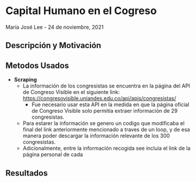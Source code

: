 # Capital Humano en el Cogreso
María José Lee - 24 de noviembre, 2021

## Descripción y Motivación

## Metodos Usados
- **Scraping** <br>
  - La información de los congresistas se encuentra en la página del API de Congreso Visible en el siguiente link: https://congresovisible.uniandes.edu.co/api/apis/congresistas/
    - Fue necesario usar esta API en la medida en que la página oficial de Congreso Visible solo permitía extraer información de 29 congresistas.
  - Para estarer la información se genero un codigo que modificaba el final del link anteriormente mencionado a traves de un loop, y de esa manera poder descargar la información relevante de los 300 congresistas.
  - Adicionalmente, entre la información recogida see incluía el link de la página personal de cada 

## Resultados
